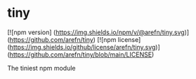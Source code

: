 # tiny

[![npm version]
(https://img.shields.io/npm/v/@arefn/tiny.svg)]
(https://github.com/arefn/tiny)
[![npm license]
(https://img.shields.io/github/license/arefn/tiny.svg)]
(https://github.com/arefn/tiny/blob/main/LICENSE)

The tiniest npm module
